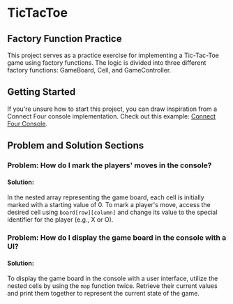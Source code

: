 # TicTacToe

## Factory Function Practice

This project serves as a practice exercise for implementing a Tic-Tac-Toe game using factory functions. The logic is divided into three different factory functions: GameBoard, Cell, and GameController.

## Getting Started

If you're unsure how to start this project, you can draw inspiration from a Connect Four console implementation. Check out this example: [Connect Four Console](https://replit.com/@40percentzinc/ConnectFourConsole#script.js).

## Problem and Solution Sections

### Problem: How do I mark the players' moves in the console?

#### Solution:
In the nested array representing the game board, each cell is initially marked with a starting value of 0. To mark a player's move, access the desired cell using `board[row][column]` and change its value to the special identifier for the player (e.g., X or O).

### Problem: How do I display the game board in the console with a UI?

#### Solution:
To display the game board in the console with a user interface, utilize the nested cells by using the `map` function twice. Retrieve their current values and print them together to represent the current state of the game.

